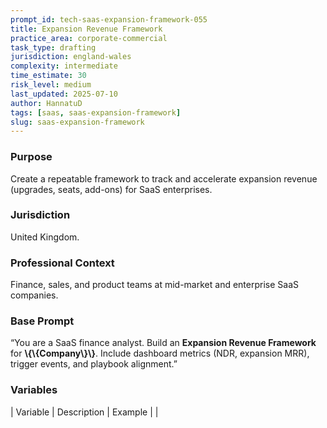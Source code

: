 ```yaml
---
prompt_id: tech-saas-expansion-framework-055
title: Expansion Revenue Framework
practice_area: corporate-commercial
task_type: drafting
jurisdiction: england-wales
complexity: intermediate
time_estimate: 30
risk_level: medium
last_updated: 2025-07-10
author: HannatuD
tags: [saas, saas-expansion-framework]
slug: saas-expansion-framework
---
```


### Purpose  
Create a repeatable framework to track and accelerate expansion revenue (upgrades, seats, add-ons) for SaaS enterprises.

### Jurisdiction  
United Kingdom.

### Professional Context  
Finance, sales, and product teams at mid-market and enterprise SaaS companies.

### Base Prompt  
“You are a SaaS finance analyst. Build an **Expansion Revenue Framework** for **\\{\\{Company\\}\\}**. Include dashboard metrics (NDR, expansion MRR), trigger events, and playbook alignment.”

### Variables  
| Variable | Description | Example |
|
